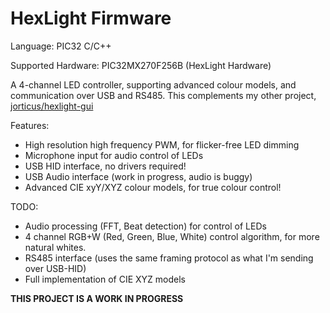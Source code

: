 # HexLight Firmware

Language: PIC32 C/C++

Supported Hardware: PIC32MX270F256B (HexLight Hardware)

A 4-channel LED controller, supporting advanced colour models, and communication over USB and RS485.
This complements my other project, [jorticus/hexlight-gui](https://github.com/jorticus/hexlight-gui)

Features:

- High resolution high frequency PWM, for flicker-free LED dimming
- Microphone input for audio control of LEDs
- USB HID interface, no drivers required!
- USB Audio interface (work in progress, audio is buggy)
- Advanced CIE xyY/XYZ colour models, for true colour control!

TODO:

- Audio processing (FFT, Beat detection) for control of LEDs
- 4 channel RGB+W (Red, Green, Blue, White) control algorithm, for more natural whites.
- RS485 interface (uses the same framing protocol as what I'm sending over USB-HID)
- Full implementation of CIE XYZ models

**THIS PROJECT IS A WORK IN PROGRESS**
